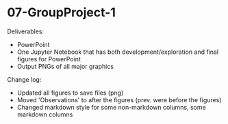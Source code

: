 # 07-GroupProject-1

Deliverables:
* PowerPoint
* One Jupyter Notebook that has both development/exploration and final figures for PowerPoint
* Output PNGs of all major graphics

Change log:
* Updated all figures to save files (png)
* Moved 'Observations' to after the figures (prev. were before the figures)
* Changed markdown style for some non-markdown columns, some markdown columns
